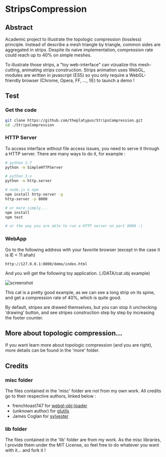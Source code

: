 # StripsCompression

## Abstract

Academic project to illustrate the topologic compression (lossless) principle.
Instead of describe a mesh triangle by triangle, common sides are aggregated in strips.
Despite its naive implementation, compression rate could reach up to 40% on simple meshes.

To illustrate those strips, a "toy web-interface" can vizualize this mesh-cutting, animating strips construction.
Strips animation uses WebGL, modules are written in javascript (ES5) so you only require a WebGL-friendly browser (Chrome, Opera, FF, ..., !IE) to launch a demo !

## Test

### Get the code

```bash
git clone https://github.com/theplatypus/StripsCompression.git
cd ./StripsCompression
```

### HTTP Server

To access interface without file access issues, you need to serve it through a HTTP server.
There are many ways to do it, for example : 

```bash
# python 2.7
python -m SimpleHTTPServer

# python 3.x
python -m http.server

# node.js & npm
npm install http-server -g
http-server -p 8000

# or more simply...
npm install
npm test

# or the way you are able to run a HTTP server on port 8000 :)
```

### WebApp

Go to the following address with your favorite browser (except in the case it is IE < 11 ahah)

```
http://127.0.0.1:8000/demo/index.html
```

And you will get the following toy application. (./DATA/cat.obj example)

![screenshot](https://raw.githubusercontent.com/theplatypus/StripsCompression/master/demo/screen.png)

This cat is a pretty good example, as we can see a long strip on its spine, and get a compression rate of 40%, which is quite good.

By default, stripes are drawed themselves, but you can stop it unchecking 'drawing' button, and see stripes construction step by step by increasing the footer counter.

## More about topologic compression...

If you want learn more about topologic compression (and you are right), more details can be found in the 'more' folder.

## Credits

### misc folder

The files contained in the 'misc' folder are not from my own work.
All credits go to their respective authors, linked below :

- frenchtoast747 for [webgl-obj-loader](https://github.com/frenchtoast747/webgl-obj-loader)
- (unknown author) for [glutils](https://gist.github.com/zdxerr/1261307#file-glutils-js)
- James Coglan for [sylvester](https://github.com/jcoglan/sylvester)

### lib folder

The files contained in the 'lib' folder are from my work.
As the misc libraries, I provide them under the MIT License, so feel free to do whatever you want with it... and fork it !
